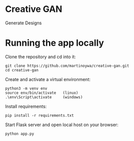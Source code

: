 # Creative GAN
Generate Designs

# Running the app locally
Clone the repository and cd into it: 
```
git clone https://github.com/martinoywa/creative-gan.git
cd creative-gan
```
Create and activate a virtual environment: 
```
python3 -m venv env
source env/bin/activate   (linux)
.\env\Script\activate     (windows)
```
Install requirements:
```
pip install -r requirements.txt
```
Start Flask server and open local host on your browser: 
```
python app.py
```
